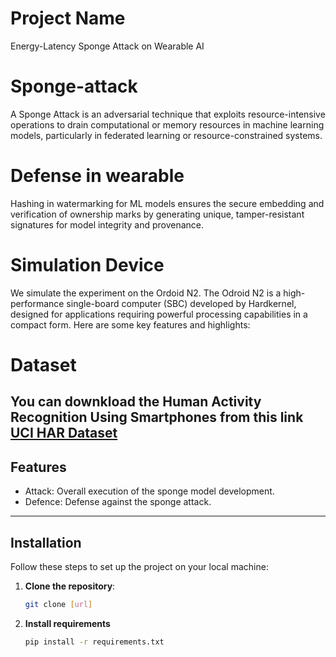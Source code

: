 # Project Name
Energy-Latency Sponge Attack on Wearable AI


# Sponge-attack
A Sponge Attack is an adversarial technique that exploits resource-intensive operations to drain computational or memory resources in machine learning models, particularly in federated learning or resource-constrained systems.

# Defense in wearable
Hashing in watermarking for ML models ensures the secure embedding and verification of ownership marks by generating unique, tamper-resistant signatures for model integrity and provenance.

# Simulation Device
We simulate the experiment on the Ordoid N2. The Odroid N2 is a high-performance single-board computer (SBC) developed by Hardkernel, designed for applications requiring powerful processing capabilities in a compact form. Here are some key features and highlights:

# Dataset

You can downkload the Human Activity Recognition Using Smartphones from this link [UCI HAR Dataset](https://archive.ics.uci.edu/dataset/240/human+activity+recognition+using+smartphones)
---
## Features

- Attack: Overall execution of the sponge model development.
- Defence: Defense against the sponge attack.

---

## Installation

Follow these steps to set up the project on your local machine:

1. **Clone the repository**:
   ```bash
   git clone [url]

2. **Install requirements**
   ```bash
   pip install -r requirements.txt
